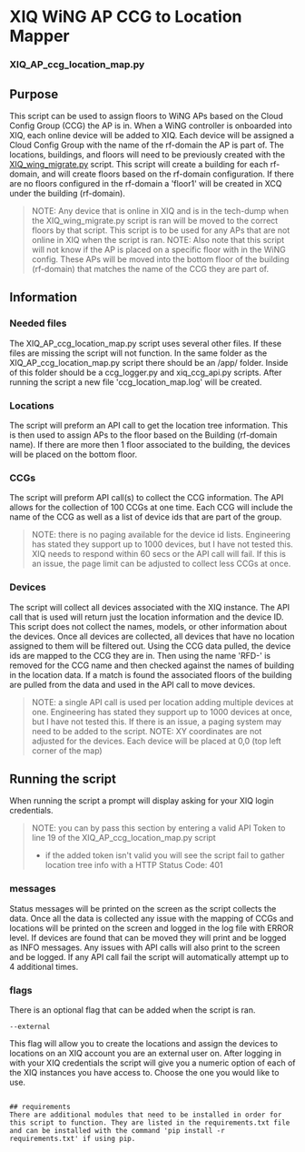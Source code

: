 # XIQ WiNG AP CCG to Location Mapper
### XIQ_AP_ccg_location_map.py

## Purpose
This script can be used to assign floors to WiNG APs based on the Cloud Config Group (CCG) the AP is in. When a WiNG controller is onboarded into XIQ, each online device will be added to XIQ. Each device will be assigned a Cloud Config Group with the name of the rf-domain the AP is part of. The locations, buildings, and floors will need to be previously created with the [XIQ_wing_migrate.py](https://github.com/timjsmith24/XIQ_Wing_location_migration) script. This script will create a building for each rf-domain, and will create floors based on the rf-domain configuration. If there are no floors configured in the rf-domain a 'floor1' will be created in XCQ under the building (rf-domain).
>NOTE: Any device that is online in XIQ and is in the tech-dump when the XIQ_wing_migrate.py script is ran will be moved to the correct floors by that script. This script is to be used for any APs that are not online in XIQ when the script is ran.
>NOTE: Also note that this script will not know if the AP is placed on a specific floor with in the WiNG config. These APs will be moved into the bottom floor of the building (rf-domain) that matches the name of the CCG they are part of.

## Information
### Needed files

The XIQ_AP_ccg_location_map.py script uses several other files. If these files are missing the script will not function.
In the same folder as the XIQ_AP_ccg_location_map.py script there should be an /app/ folder. Inside of this folder should be a ccg_logger.py and xiq_ccg_api.py scripts. After running the script a new file 'ccg_location_map.log' will be created.

### Locations

The script will preform an API call to get the location tree information. This is then used to assign APs to the floor based on the Building (rf-domain name). If there are more then 1 floor associated to the building, the devices will be placed on the bottom floor.

### CCGs

The script will preform API call(s) to collect the CCG information. The API allows for the collection of 100 CCGs at one time. Each CCG will include the name of the CCG as well as a list of device ids that are part of the group.
>NOTE: there is no paging available for the device id lists. Engineering has stated they support up to 1000 devices, but I have not tested this. XIQ needs to respond within 60 secs or the API call will fail. If this is an issue, the page limit can be adjusted to collect less CCGs at once.

### Devices

The script will collect all devices associated with the XIQ instance. The API call that is used will return just the location information and the device ID. This script does not collect the names, models, or other information about the devices. Once all devices are collected, all devices that have no location assigned to them will be filtered out. Using the CCG data pulled, the device ids are mapped to the CCG they are in. Then using the name 'RFD-' is removed for the CCG name and then checked against the names of building in the location data. If a match is found the associated floors of the building are pulled from the data and used in the API call to move devices. 
>NOTE: a single API call is used per location adding multiple devices at one. Engineering has stated they support up to 1000 devices at once, but I have not tested this. If there is an issue, a paging system may need to be added to the script.
>NOTE: XY coordinates are not adjusted for the devices. Each device will be placed at 0,0 (top left corner of the map)

## Running the script

When running the script a prompt will display asking for your XIQ login credentials.
> NOTE: you can by pass this section by entering a valid API Token to line 19 of the XIQ_AP_ccg_location_map.py script
>  - if the added token isn't valid you will see the script fail to gather location tree info with a HTTP Status Code: 401

### messages
Status messages will be printed on the screen as the script collects the data. Once all the data is collected any issue with the mapping of CCGs and locations will be printed on the screen and logged in the log file with ERROR level. If devices are found that can be moved they will print and be logged as INFO messages.
Any issues with API calls will also print to the screen and be logged.
If any API call fail the script will automatically attempt up to 4 additional times.

### flags
There is an optional flag that can be added when the script is ran.
```
--external
```
This flag will allow you to create the locations and assign the devices to locations on an XIQ account you are an external user on. After logging in with your XIQ credentials the script will give you a numeric option of each of the XIQ instances you have access to. Choose the one you would like to use.
```

## requirements
There are additional modules that need to be installed in order for this script to function. They are listed in the requirements.txt file and can be installed with the command 'pip install -r requirements.txt' if using pip.